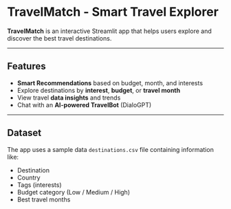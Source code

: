 # TravelMatch - Smart Travel Explorer

**TravelMatch** is an interactive Streamlit app that helps users explore and discover the best travel destinations.

---

##  Features

-  **Smart Recommendations** based on budget, month, and interests
-  Explore destinations by **interest**, **budget**, or **travel month**
-  View travel **data insights** and trends
-  Chat with an **AI-powered TravelBot** (DialoGPT)

---

##  Dataset

The app uses a sample data `destinations.csv` file containing information like:

- Destination
- Country
- Tags (interests)
- Budget category (Low / Medium / High)
- Best travel months
